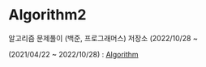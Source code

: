 # Algorithm2
알고리즘 문제풀이 (백준, 프로그래머스) 저장소 (2022/10/28 ~

(2021/04/22 ~ 2022/10/28) : [Algorithm](https://github.com/HanYeop/Algorithm)
